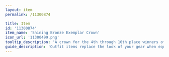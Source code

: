 ```yaml
---
layout: item
permalink: /11300874

title: Item
id: '11300874'
item_name: 'Shining Bronze Exemplar Crown'
icon_url: '11300499.png'
tooltip_description: 'A crown for the 4th through 10th place winners of the 2017 Spring guild competition.'
guide_description: 'Outfit items replace the look of your gear when equipped.'
---
```

